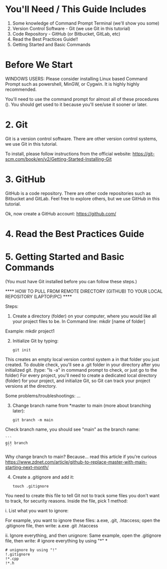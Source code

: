 # You'll Need / This Guide Includes
1. Some knowledge of Command Prompt Terminal (we'll show you some)
2. Version Control Software - Git (we use Git in this tutorial) 
3. Code Repository - GitHub (or Bitbucket, GitLab, etc)
4. Read the Best Practices Guide!! <link> 
5. Getting Started and Basic Commands 

# Before We Start 
WINDOWS USERS: Please consider installing Linux based Command Prompt such as powershell, MinGW, or Cygwin. It is highly highly recommended. 

You'll need to use the command prompt for almost all of these procedures (<link to command prompt tutorial and cheat sheet>). You should get used to it because you'll see/use it sooner or later. 

# 2. Git 
Git is a version control software. There are other version control systems, we use Git in this tutorial. 

To install, please follow instructions from the official website: 
 https://git-scm.com/book/en/v2/Getting-Started-Installing-Git 

# 3. GitHub 
GitHub is a code repository. There are other code repositories such as Bitbucket and GitLab. Feel free to explore others, but we use GitHub in this tutorial. 

Ok, now create a GitHub account: 
https://github.com/ 

# 4. Read the Best Practices Guide 
<link> 

# 5. Getting Started and Basic Commands
(You must have Git installed before you can follow these steps.) 

**** HOW TO PULL FROM REMOTE DIRECTORY (GITHUB) TO YOUR LOCAL REPOSITORY (LAPTOP/PC) ****

Steps:

1. Create a directory (folder) on your computer, where you would like all your project files to be. In Command line: 
    mkdir [name of folder] 

 Example: 
    mkdir project1

2. Initialize Git by typing: 

    ```
    git init
    ```
 This creates an empty local version control system a  in that folder you just created. To double check, you'll see a .git folder in your directory after you initialized git. (type: "ls -a" in command prompt to check, or just go to the folder)
 For every project, you'll need to create a dedicated local directory (folder) for your project, and initialize Git, so Git can track your project versions at the directory. 

 Some problems/troubleshootings: 
...

3. Change branch name from *master to main (more about branching later): 

    ```
    git branch -m main
    ```
    
 Check branch name, you should see "main" as the branch name: 

    ``` 
    git branch 
    ```

 Why change branch to main? Because... read this article if you're curious
https://www.zdnet.com/article/github-to-replace-master-with-main-starting-next-month/ 

4. Create a .gitignore and add it: 

    ``` 
    touch .gitignore 
    ``` 

 You need to create this file to tell Git not to track some files you don't want to track, for security reasons. 
 Inside the file, pick 1 method: 

 i. List what you want to ignore: 

 For example, you want to ignore these files: a.exe, .git, .htaccess; open the .gitignore file, then write: 
    a.exe
    .git
    .htaccess 

 ii. Ignore everything, and then unignore: 
 Same example, open the .gitignore file, then write: 
    # ignore everything by using "*"
    * 
        
    # unignore by using "!"
    !.gitignore
    !*.cpp
    !*.h
